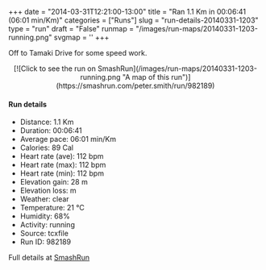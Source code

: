 +++
date = "2014-03-31T12:21:00-13:00"
title = "Ran 1.1 Km in 00:06:41 (06:01 min/Km)"
categories = ["Runs"]
slug = "run-details-20140331-1203"
type = "run"
draft = "False"
runmap = "/images/run-maps/20140331-1203-running.png"
svgmap = '<polyline points="29 100, 31 99, 31 97, 30 95, 28 91, 28 89, 28 88, 30 86, 32 85, 33 84, 35 83, 37 82, 38 80, 41 79, 42 77, 43 76, 45 74, 47 73, 49 72, 51 71, 54 68, 57 64, 59 63, 63 61, 65 57, 68 56, 68 55, 69 53, 70 51, 69 49, 67 45, 66 44, 64 44, 63 38, 60 37, 57 35, 55 33, 55 31, 52 28, 51 26, 50 25, 53 25, 60 21, 62 20, 64 19, 66 15, 65 13, 64 11, 64 9, 66 8, 67 6, 68 4, 72 0, 72 0, 72 1">'
+++

Off to Tamaki Drive for some speed work. 

<!--more-->

<center>
[![Click to see the run on SmashRun](/images/run-maps/20140331-1203-running.png "A map of this run")](https://smashrun.com/peter.smith/run/982189)
</center>

#### Run details

* Distance: 1.1 Km
* Duration: 00:06:41
* Average pace: 06:01 min/Km
* Calories: 89 Cal
* Heart rate (ave): 112 bpm
* Heart rate (max): 112 bpm
* Heart rate (min): 112 bpm
* Elevation gain: 28 m
* Elevation loss:  m
* Weather: clear
* Temperature: 21 &deg;C
* Humidity: 68%
* Activity: running
* Source: tcxfile
* Run ID: 982189

Full details at [SmashRun](https://smashrun.com/peter.smith/run/982189)